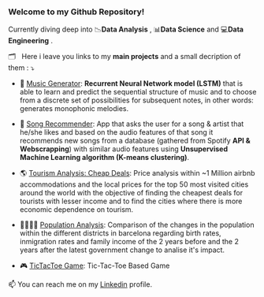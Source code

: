 ### Welcome to my Github Repository!



Currently diving deep into :chart_with_downwards_trend:**Data Analysis** ,  :bar_chart:**Data Science** and :computer:**Data Engineering** .

:card_index_dividers: &nbsp; Here i leave you links to my **main projects** and a small decription of them : :arrow_heading_down: 

* :musical_keyboard: [Music Generator](https://github.com/raulcastr/Music-Generator): **Recurrent Neural Network model (LSTM)** that is able to learn and predict the sequential structure of music and to choose from a discrete set of possibilities for subsequent notes, in other words: generates monophonic melodies.

* :musical_note: [Song Recommender](https://github.com/raulcastr/Song-Recommender): App that asks the user for a song & artist that he/she likes and based on the audio features of that song it recommends new songs from a database (gathered from Spotify **API & Webscrapping**) with similar audio features using **Unsupervised Machine Learning algorithm (K-means clustering)**.

* :earth_americas: [Tourism Analysis: Cheap Deals](https://github.com/raulcastr/Tourism-Cheap-Deals-Analysis): Price analysis within ~1 Million airbnb accommodations and the local prices for the top 50 most visited cities around the world with the objective of finding the cheapest deals for tourists with lesser income and to find the cities where there is more economic dependence on tourism.

* :family_man_woman_girl_boy: [Population Analysis](https://github.com/raulcastr/Population-Analysis-Barcelona-AC-BC): Comparison of the changes in the population within the different districts in barcelona regarding birth rates, inmigration rates and family income of the 2 years before and the 2 years after the latest government change to analise it's impact.

* :video_game: [TicTacToe Game](https://github.com/raulcastr/TicTacToe-Game): Tic-Tac-Toe Based Game

📫 You can reach me on my [Linkedin](https://www.linkedin.com/in/raulcastrillomartinez/) profile. 
